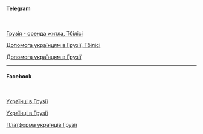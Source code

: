 #### Telegram
</br>

[Грузія - оренда житла, Тбілісі](https://t.me/helpgeorgia)

[Допомога українцям в Грузії, Тбілісі](https://t.me/georgia_helps_ukraine) 

[Допомога українцям в Грузії](https://t.me/dopomogaGE)

***
#### Facebook
</br>

[Українці в Грузії](https://www.facebook.com/groups/Ukrgroup/?ref=share)

[Українці в Грузії](https://www.facebook.com/groups/ukraina.sakartvelo/?ref=share)

[Платформа українців Грузії](https://www.facebook.com/groups/1011192283084854/?ref=share)